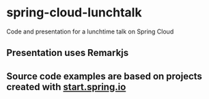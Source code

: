 # spring-cloud-lunchtalk
Code and presentation for a lunchtime talk on Spring Cloud

## Presentation uses Remarkjs
## Source code examples are based on projects created with [start.spring.io](https://start.spring.io)
